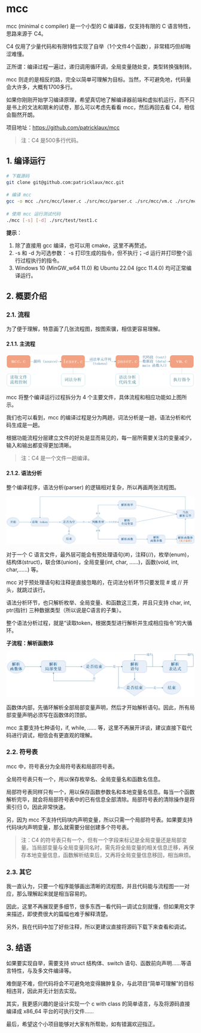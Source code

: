 # mcc

mcc (minimal c compiler) 是一个小型的 C 编译器，仅支持有限的 C 语言特性，思路来源于 C4。

C4 仅用了少量代码和有限特性实现了自举（1个文件4个函数），非常精巧但却晦涩难懂。

正所谓：编译过程一遍过，递归调用循环调，全局变量随处变，类型转换强制转。

mcc 则走的是相反的路，完全以简单可理解为目标。当然，不可避免地，代码量会大许多，大概有1700多行。

如果你刚刚开始学习编译原理，希望真切地了解编译器前端和虚拟机运行，而不只是书上的文法和期末的试卷，那么可以考虑先看看 mcc，然后再回去看 C4，相信会豁然开朗。

项目地址：https://github.com/patricklaux/mcc

> 注：C4 是500多行代码。

## 1. 编译运行

```bash
# 下载源码
git clone git@github.com:patricklaux/mcc.git

# 编译 mcc
gcc -o mcc ./src/mcc/lexer.c ./src/mcc/parser.c ./src/mcc/vm.c ./src/mcc/mcc.c

# 使用 mcc 运行测试代码
./mcc [-s] [-d] ./src/test/test1.c
```

**提示**：

1. 除了直接用 gcc 编译，也可以用 cmake，这里不再赘述。
2. -s 和 -d 为可选参数： -s 打印生成的指令，但不执行；-d 运行并打印整个运行过程执行的指令。
3. Windows 10 (MinGW_w64 11.0) 和 Ubuntu 22.04 (gcc 11.4.0) 均可正常编译运行。

## 2. 概要介绍

### 2.1. 流程

为了便于理解，特意画了几张流程图，按图索骥，相信更容易理解。

#### 2.1.1. 主流程

![主流程](doc/images/main_flow.png)

mcc 将整个编译运行过程拆分为 4 个主要文件，具体流程和相应功能如上图所示。

我们也可以看到，mcc 的编译过程是分为两趟，词法分析是一趟，语法分析和代码生成是一趟。

根据功能流程分层建立文件的好处是显而易见的，每一层所需要关注的变量减少，输入和输出都变得更加清晰。

> 注：C4 是一个文件一趟编译。

#### 2.1.2. 语法分析

整个编译程序，语法分析(parser) 的逻辑相对复杂，所以再画两张流程图。

![image-20250718164548246](doc/images/parser_flow.png)

对于一个 C 语言文件，最外层可能会有预处理语句(#)，注释(//)，枚举(enum)，结构体(struct)，联合体(union)，全局变量(int, char, ……)，函数(void, int, char,……) 等。

mcc 对于预处理语句和注释是直接忽略的，在词法分析环节只要发现 # 或 // 开头，就跳过该行。

语法分析环节，也只解析枚举、全局变量、和函数这三类，并且只支持 char, int, ptr(指针) 三种数据类型（所以说是C语言的子集）。

整个语法分析过程，就是“读取token，根据类型进行解析并生成相应指令”的大循环。

**子流程：解析函数体**

![image-20250718164657224](doc/images/func_body_flow.png)

函数体内部，先循环解析全部局部变量声明，然后才开始解析语句。因此，所有局部变量声明必须写在函数体的顶部。

mcc 主要支持七种语句，if, while, …… 等，这里不再展开详谈，建议直接下载代码进行调试，相信会有更直观的理解。

### **2.2. 符号表**

mcc 中，符号表分为全局符号表和局部符号表。

全局符号表只有一个，用以保存枚举名、全局变量名和函数名信息。

局部符号表同样只有一个，用以保存函数参数名和本地变量名信息。每当一个函数解析完毕，就会将局部符号表中的已有信息全部清除。局部符号表的清除操作是将索引归 0，因此非常快速。

另，因为 mcc 不支持代码块内声明变量，所以只需一个局部符号表。如果要支持代码块内声明变量，那么就需要分层创建多个符号表。

> 注：C4 的符号表只有一个，但有一个字段来标记是全局变量还是局部变量。当局部变量与全局变量同名时，需先将全局变量的相关信息迁移，再保存本地变量信息，函数解析结束后，又再将全局变量信息移回，相当麻烦。

### **2.3. 其它**

我一直认为，只要一个程序能够画出清晰的流程图，并且代码能与流程图一一对应，那么理解起来就是相当容易的。

因此，这里不再展现更多细节，很多东西一看代码一调试立刻就懂，但如果用文字来描述，即使费很大的篇幅也难于解释清楚。

另外，我在代码中加了好些注释，所以更建议直接将源码下载下来查看和调试。

## **3. 结语**

如果要实现自举，需要支持 struct 结构体、switch 语句、函数前向声明……等语言特性，与及多文件编译等。

难倒是不难，但代码将会不可避免地变得臃肿复杂，与此项目“简单可理解”的目标相违背，因此并无计划去实现。

其实，我更感兴趣的是设计实现一个 c with class 的简单语言，与及将源码直接编译成 x86_64 平台的可执行文件……

最后，希望这个小项目能够对大家有所帮助，如有错漏欢迎指正。